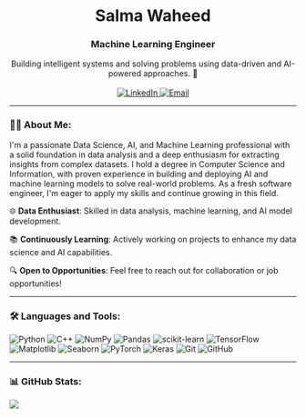 
<h1 align="center"><strong>Salma Waheed</strong></h1>
<h3 align="center">Machine Learning Engineer</h3>

<p align="center">
Building intelligent systems and solving problems using data-driven and AI-powered approaches. 🚀
  <br><br>
<a href="https://linkedin.com/in/salma-waheed-148a50226">
  <img src="https://img.shields.io/badge/LinkedIn-Connect-blue?style=for-the-badge&logo=linkedin" alt="LinkedIn" />
</a>
<a href="mailto:salmawaheed8421@gmail.com">
  <img src="https://img.shields.io/badge/Email-Contact-red?style=for-the-badge&logo=gmail" alt="Email" />
</a>

</p>
<hr>

### 👨‍💻 About Me:
I'm a passionate Data Science, AI, and Machine Learning professional with a solid foundation in data analysis and a deep enthusiasm for extracting insights from complex datasets. I hold a degree in Computer Science and Information, with proven experience in building and deploying AI and machine learning models to solve real-world problems. As a fresh software engineer, I'm eager to apply my skills and continue growing in this field.

🌐 **Data Enthusiast**: Skilled in data analysis, machine learning, and AI model development.

📚 **Continuously Learning**: Actively working on projects to enhance my data science and AI capabilities.

🔍 **Open to Opportunities**: Feel free to reach out for collaboration or job opportunities!

<hr>

### 🛠️ Languages and Tools:
![Python](https://img.shields.io/badge/python-%233776AB.svg?style=for-the-badge&logo=python&logoColor=white) ![C++](https://img.shields.io/badge/c++-%2300599C.svg?style=for-the-badge&logo=c%2B%2B&logoColor=white) ![NumPy](https://img.shields.io/badge/numpy-%23013243.svg?style=for-the-badge&logo=numpy&logoColor=white) ![Pandas](https://img.shields.io/badge/pandas-%23150458.svg?style=for-the-badge&logo=pandas&logoColor=white) ![scikit-learn](https://img.shields.io/badge/scikit--learn-%23F7931E.svg?style=for-the-badge&logo=scikit-learn&logoColor=white) ![TensorFlow](https://img.shields.io/badge/tensorflow-%23FF6F00.svg?style=for-the-badge&logo=tensorflow&logoColor=white)
![Matplotlib](https://img.shields.io/badge/matplotlib-%23c72c41.svg?style=for-the-badge&logo=matplotlib&logoColor=white) ![Seaborn](https://img.shields.io/badge/seaborn-%23FF9F00.svg?style=for-the-badge&logo=seaborn&logoColor=white)  ![PyTorch](https://img.shields.io/badge/PyTorch-%23EE4C2C.svg?style=for-the-badge&logo=pytorch&logoColor=white) ![Keras](https://img.shields.io/badge/keras-%23D00000.svg?style=for-the-badge&logo=keras&logoColor=white) ![Git](https://img.shields.io/badge/git-%23F05033.svg?style=for-the-badge&logo=git&logoColor=white) ![GitHub](https://img.shields.io/badge/github-%23121011.svg?style=for-the-badge&logo=github&logoColor=white)
 
<hr>


### 📊 GitHub Stats:
![](https://github-readme-stats.vercel.app/api/top-langs/?username=salmawaheed3&theme=city_light&hide_border=false&include_all_commits=false&count_private=true&layout=compact)

